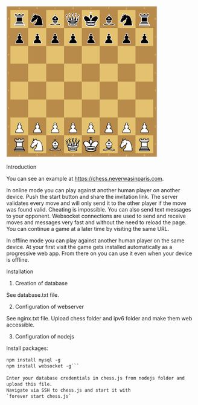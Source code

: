 ![alt text](https://raw.githubusercontent.com/itsallinyourhead/chess/main/BoardForReadme.png)

Introduction

You can see an example at https://chess.neverwasinparis.com.

In online mode you can play against another human player on another device. Push the start button and share the invitation link.
The server validates every move and will only send it to the other player if the move was found valid. Cheating is impossible.
You can also send text messages to your opponent.
Websocket connections are used to send and receive moves and messages very fast and without the need to reload the page.
You can continue a game at a later time by visiting the same URL.

In offline mode you can play against another human player on the same device.
At your first visit the game gets installed automatically as a progressive web app. From there on you can use it even when your device is offline.



Installation


1. Creation of database

See database.txt file.


2. Configuration of webserver

See nginx.txt file.
Upload chess folder and ipv6 folder and make them web accessible.


3. Configuration of nodejs

Install packages:
```npm install forever -g
npm install mysql -g
npm install websocket -g```

Enter your database credentials in chess.js from nodejs folder and upload this file.
Navigate via SSH to chess.js and start it with
`forever start chess.js`